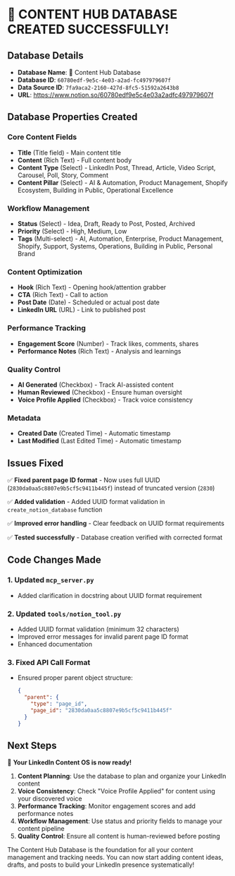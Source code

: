# 🎉 CONTENT HUB DATABASE CREATED SUCCESSFULLY!

## Database Details
- **Database Name**: 📝 Content Hub Database
- **Database ID**: `60780edf-9e5c-4e03-a2ad-fc497979607f`
- **Data Source ID**: `7fa9aca2-2160-427d-8fc5-51592a2643b8`
- **URL**: https://www.notion.so/60780edf9e5c4e03a2adfc497979607f

## Database Properties Created

### Core Content Fields
- **Title** (Title field) - Main content title
- **Content** (Rich Text) - Full content body
- **Content Type** (Select) - LinkedIn Post, Thread, Article, Video Script, Carousel, Poll, Story, Comment
- **Content Pillar** (Select) - AI & Automation, Product Management, Shopify Ecosystem, Building in Public, Operational Excellence

### Workflow Management
- **Status** (Select) - Idea, Draft, Ready to Post, Posted, Archived
- **Priority** (Select) - High, Medium, Low
- **Tags** (Multi-select) - AI, Automation, Enterprise, Product Management, Shopify, Support, Systems, Operations, Building in Public, Personal Brand

### Content Optimization
- **Hook** (Rich Text) - Opening hook/attention grabber
- **CTA** (Rich Text) - Call to action
- **Post Date** (Date) - Scheduled or actual post date
- **LinkedIn URL** (URL) - Link to published post

### Performance Tracking
- **Engagement Score** (Number) - Track likes, comments, shares
- **Performance Notes** (Rich Text) - Analysis and learnings

### Quality Control
- **AI Generated** (Checkbox) - Track AI-assisted content
- **Human Reviewed** (Checkbox) - Ensure human oversight
- **Voice Profile Applied** (Checkbox) - Track voice consistency

### Metadata
- **Created Date** (Created Time) - Automatic timestamp
- **Last Modified** (Last Edited Time) - Automatic timestamp

## Issues Fixed

✅ **Fixed parent page ID format** - Now uses full UUID (`2830da0aa5c8807e9b5cf5c9411b445f`) instead of truncated version (`2830`)

✅ **Added validation** - Added UUID format validation in `create_notion_database` function

✅ **Improved error handling** - Clear feedback on UUID format requirements

✅ **Tested successfully** - Database creation verified with corrected format

## Code Changes Made

### 1. Updated `mcp_server.py`
- Added clarification in docstring about UUID format requirement

### 2. Updated `tools/notion_tool.py`
- Added UUID format validation (minimum 32 characters)
- Improved error messages for invalid parent page ID format
- Enhanced documentation

### 3. Fixed API Call Format
- Ensured proper parent object structure:
  ```json
  {
    "parent": {
      "type": "page_id",
      "page_id": "2830da0aa5c8807e9b5cf5c9411b445f"
    }
  }
  ```

## Next Steps

🚀 **Your LinkedIn Content OS is now ready!**

1. **Content Planning**: Use the database to plan and organize your LinkedIn content
2. **Voice Consistency**: Check "Voice Profile Applied" for content using your discovered voice
3. **Performance Tracking**: Monitor engagement scores and add performance notes
4. **Workflow Management**: Use status and priority fields to manage your content pipeline
5. **Quality Control**: Ensure all content is human-reviewed before posting

The Content Hub Database is the foundation for all your content management and tracking needs. You can now start adding content ideas, drafts, and posts to build your LinkedIn presence systematically!

